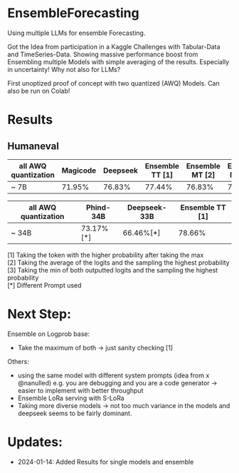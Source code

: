 # EnsembleForecasting
Using multiple LLMs for ensemble Forecasting. 

Got the Idea from participation in a Kaggle Challenges with Tabular-Data and TimeSeries-Data. Showing massive performance boost from Ensembling multiple Models with simple averaging of the results. Especially in uncertainty! Why not also for LLMs? 

First unoptized proof of concept with two quantized (AWQ) Models. Can also be run on Colab!

# Results
## Humaneval
|   all AWQ quantization     | Magicode | Deepseek | Ensemble TT [1] | Ensemble MT [2] | Ensemble MinT [3] |
|-----------|--------------|--------------|----------|----------|----------|
| ~ 7B | 71.95%       | 76.83%       | 77.44%   | 76.83%   | 76.22%   |


|   all AWQ quantization     | Phind-34B | Deepseek-33B | Ensemble TT [1] | 
|-----------|--------------|--------------|----------|
| ~ 34B | 73.17%[*]       |    66.46%[*]   | 78.66%   | 

[1] Taking the token with the higher probability after taking the max   
[2] Taking the average of the logits and the sampling the highest probability  
[3] Taking the min of both outputted logits and the sampling the highest probability  
[*] Different Prompt used 
# Next Step: 
Ensemble on Logprob base: 
- Take the maximum of both -> just sanity checking [1]
  
Others:
- using the same model with different system prompts (idea from x @nanulled) e.g. you are debugging and you are a code generator -> easier to implement with better throughput 
- Ensemble LoRa serving with S-LoRa
- Taking more diverse models -> not too much variance in the models and deepseek seems to be fairly dominant.

# Updates: 
- 2024-01-14: Added Results for single models and ensemble
